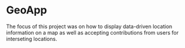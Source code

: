 # GeoApp

The focus of this project was on how to display data-driven location information on a map as well as accepting contributions from users for interseting locations.
